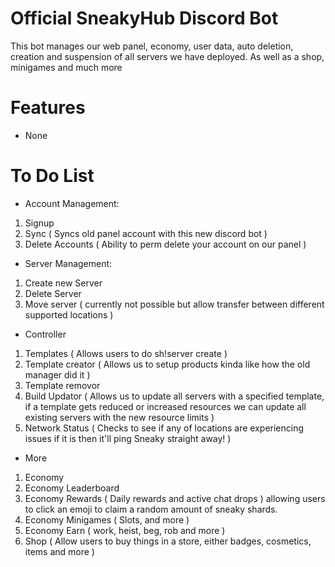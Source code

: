 # Official SneakyHub Discord Bot
This bot manages our web panel, economy, user data, auto deletion, creation and suspension of all servers we have deployed. As well as a shop, minigames and much more

# Features

- None

# To Do List

- Account Management:

1. Signup
2. Sync ( Syncs old panel account with this new discord bot )
3. Delete Accounts ( Ability to perm delete your account on our panel )

- Server Management:

1. Create new Server
2. Delete Server
3. Move server ( currently not possible but allow transfer between different supported locations )

- Controller

1. Templates ( Allows users to do sh!server create <TemplateName> )
2. Template creator ( Allows us to setup products kinda like how the old manager did it )
3. Template removor
4. Build Updator ( Allows us to update all servers with a specified template, if a template gets reduced or increased resources we can update all existing servers with the new resource limits )
5. Network Status ( Checks to see if any of locations are experiencing issues if it is then it'll ping Sneaky straight away! )
  
- More
  
1. Economy
2. Economy Leaderboard
3. Economy Rewards ( Daily rewards and active chat drops ) allowing users to click an emoji to claim a random amount of sneaky shards.
4. Economy Minigames ( Slots, and more )
5. Economy Earn ( work, heist, beg, rob and more )
6. Shop ( Allow users to buy things in a store, either badges, cosmetics, items and more )
